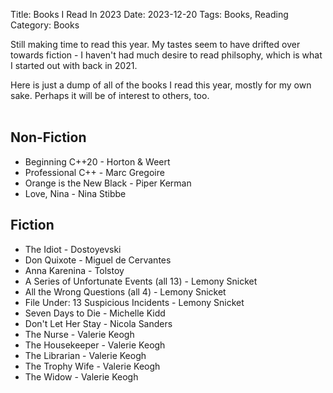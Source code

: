 Title: Books I Read In 2023
Date: 2023-12-20
Tags: Books, Reading
Category: Books

Still making time to read this year. My tastes seem to have drifted over towards fiction - I haven't had much desire to read philsophy, which is what I started out with back in 2021.

Here is just a dump of all of the books I read this year, mostly for my own sake. Perhaps it will be of interest to others, too.
<br /><br />

## Non-Fiction
- Beginning C++20 - Horton & Weert
- Professional C++ - Marc Gregoire
- Orange is the New Black - Piper Kerman
- Love, Nina - Nina Stibbe

## Fiction
- The Idiot - Dostoyevski
- Don Quixote - Miguel de Cervantes
- Anna Karenina - Tolstoy
- A Series of Unfortunate Events (all 13) - Lemony Snicket
- All the Wrong Questions (all 4) - Lemony Snicket
- File Under: 13 Suspicious Incidents - Lemony Snicket
- Seven Days to Die - Michelle Kidd
- Don't Let Her Stay - Nicola Sanders
- The Nurse - Valerie Keogh
- The Housekeeper - Valerie Keogh
- The Librarian - Valerie Keogh
- The Trophy Wife - Valerie Keogh
- The Widow - Valerie Keogh
